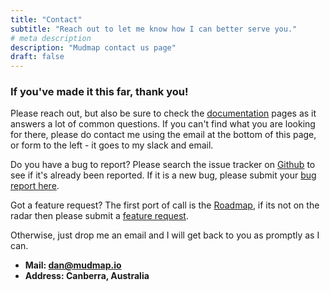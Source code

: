 ```yaml
---
title: "Contact"
subtitle: "Reach out to let me know how I can better serve you."
# meta description
description: "Mudmap contact us page"
draft: false
---
```



### If you've made it this far, thank you!

Please reach out, but also be sure to check the [documentation] pages as it answers a lot of common questions. If you can't find what you are looking for there, please do contact me using the email at the bottom of this page, or form to the left - it goes to my slack and email.

Do you have a bug to report? Please search the issue tracker on [Github] to see if it's already been reported. If it is a new bug, please submit your [bug report here][bug].

Got a feature request? The first port of call is the [Roadmap], if its not on the radar then please submit a [feature request][feature].

Otherwise, just drop me an email and I will get back to you as promptly as I can.



* **Mail: [dan@mudmap.io](mailto:dan@mudmap.io)**
* **Address: Canberra, Australia**

[documentation]: #
[Github]: https://github.com/mudmapio/public-interactions/issues/new/choose
[Roadmap]: https://www.notion.so/c7115288af904d2e877185c9c79b6475?v=5c646566d5c54f8d81df4a67e5862c7b
[bug]: https://github.com/mudmapio/public-interactions/issues/new/choose
[feature]: https://github.com/mudmapio/public-interactions/issues/new/choose

